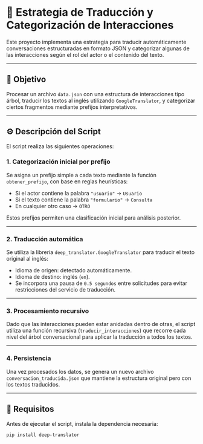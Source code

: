 # 🧠 Estrategia de Traducción y Categorización de Interacciones

Este proyecto implementa una estrategia para traducir automáticamente conversaciones estructuradas en formato JSON y categorizar algunas de las interacciones según el rol del actor o el contenido del texto.

---

## 📌 Objetivo

Procesar un archivo `data.json` con una estructura de interacciones tipo árbol, traducir los textos al inglés utilizando `GoogleTranslator`, y categorizar ciertos fragmentos mediante prefijos interpretativos.

---

## ⚙️ Descripción del Script

El script realiza las siguientes operaciones:

### 1. Categorización inicial por prefijo

Se asigna un prefijo simple a cada texto mediante la función `obtener_prefijo`, con base en reglas heurísticas:

- Si el actor contiene la palabra `"usuario"` → `Usuario`
- Si el texto contiene la palabra `"formulario"` → `Consulta`
- En cualquier otro caso → `OTRO`

Estos prefijos permiten una clasificación inicial para análisis posterior.

---

### 2. Traducción automática

Se utiliza la librería `deep_translator.GoogleTranslator` para traducir el texto original al inglés:

- Idioma de origen: detectado automáticamente.
- Idioma de destino: inglés (`en`).
- Se incorpora una pausa de `0.5 segundos` entre solicitudes para evitar restricciones del servicio de traducción.

---

### 3. Procesamiento recursivo

Dado que las interacciones pueden estar anidadas dentro de otras, el script utiliza una función recursiva (`traducir_interacciones`) que recorre cada nivel del árbol conversacional para aplicar la traducción a todos los textos.

---

### 4. Persistencia

Una vez procesados los datos, se genera un nuevo archivo `conversacion_traducida.json` que mantiene la estructura original pero con los textos traducidos.

---

## 🧪 Requisitos

Antes de ejecutar el script, instala la dependencia necesaria:

```bash
pip install deep-translator
